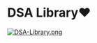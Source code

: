 # DSA Library❤️
[![DSA-Library.png](https://i.postimg.cc/GhFgJzYJ/DSA-Library.png)](https://postimg.cc/D8zc7rx8)
